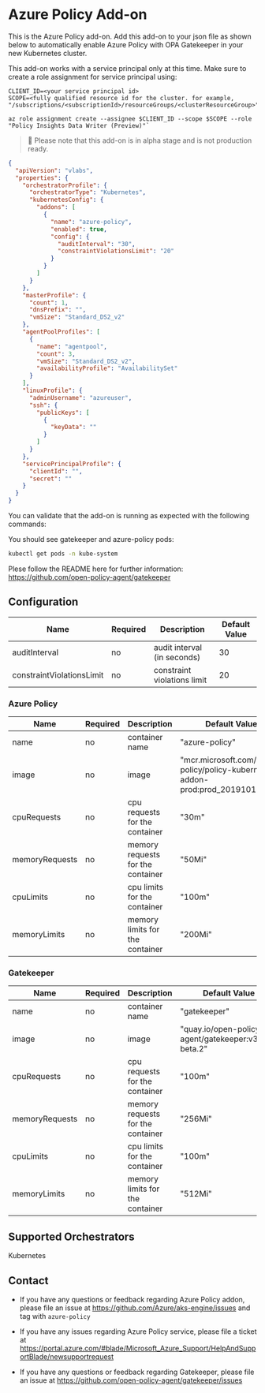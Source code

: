 # Azure Policy Add-on

This is the Azure Policy add-on. Add this add-on to your json file as shown below to automatically enable Azure Policy with OPA Gatekeeper in your new Kubernetes cluster.

This add-on works with a service principal only at this time. Make sure to create a role assignment for service principal using:

```
CLIENT_ID=<your service principal id>
SCOPE=<fully qualified resource id for the cluster. for example, "/subscriptions/<subscriptionId>/resourceGroups/<clusterResourceGroup>">

az role assignment create --assignee $CLIENT_ID --scope $SCOPE --role "Policy Insights Data Writer (Preview)"`
```

> 🚨 Please note that this add-on is in alpha stage and is not production ready.

```json
{
  "apiVersion": "vlabs",
  "properties": {
    "orchestratorProfile": {
      "orchestratorType": "Kubernetes",
      "kubernetesConfig": {
        "addons": [
          {
            "name": "azure-policy",
            "enabled": true,
            "config": {
              "auditInterval": "30",
              "constraintViolationsLimit": "20"
            }
          }
        ]
      }
    },
    "masterProfile": {
      "count": 1,
      "dnsPrefix": "",
      "vmSize": "Standard_DS2_v2"
    },
    "agentPoolProfiles": [
      {
        "name": "agentpool",
        "count": 3,
        "vmSize": "Standard_DS2_v2",
        "availabilityProfile": "AvailabilitySet"
      }
    ],
    "linuxProfile": {
      "adminUsername": "azureuser",
      "ssh": {
        "publicKeys": [
          {
            "keyData": ""
          }
        ]
      }
    },
    "servicePrincipalProfile": {
      "clientId": "",
      "secret": ""
    }
  }
}
```

You can validate that the add-on is running as expected with the following commands:

You should see gatekeeper and azure-policy pods:

```bash
kubectl get pods -n kube-system
```

Plese follow the README here for further information: https://github.com/open-policy-agent/gatekeeper

## Configuration

| Name                      | Required | Description                 | Default Value |
| ------------------------- | -------- | --------------------------- | ------------- |
| auditInterval             | no       | audit interval (in seconds) | 30            |
| constraintViolationsLimit | no       | constraint violations limit | 20            |

### Azure Policy

| Name           | Required | Description                       | Default Value                                                                 |
| -------------- | -------- | --------------------------------- | ----------------------------------------------------------------------------- |
| name           | no       | container name                    | "azure-policy"                                                                |
| image          | no       | image                             | "mcr.microsoft.com/azure-policy/policy-kubernetes-addon-prod:prod_20191011.1" |
| cpuRequests    | no       | cpu requests for the container    | "30m"                                                                         |
| memoryRequests | no       | memory requests for the container | "50Mi"                                                                        |
| cpuLimits      | no       | cpu limits for the container      | "100m"                                                                        |
| memoryLimits   | no       | memory limits for the container   | "200Mi"                                                                       |

### Gatekeeper

| Name           | Required | Description                       | Default Value                                        |
| -------------- | -------- | --------------------------------- | ---------------------------------------------------- |
| name           | no       | container name                    | "gatekeeper"                                         |
| image          | no       | image                             | "quay.io/open-policy-agent/gatekeeper:v3.0.4-beta.2" |
| cpuRequests    | no       | cpu requests for the container    | "100m"                                               |
| memoryRequests | no       | memory requests for the container | "256Mi"                                              |
| cpuLimits      | no       | cpu limits for the container      | "100m"                                               |
| memoryLimits   | no       | memory limits for the container   | "512Mi"                                              |

## Supported Orchestrators

Kubernetes

## Contact

- If you have any questions or feedback regarding Azure Policy addon, please file an issue at https://github.com/Azure/aks-engine/issues and tag with `azure-policy`

- If you have any issues regarding Azure Policy service, please file a ticket at https://portal.azure.com/#blade/Microsoft_Azure_Support/HelpAndSupportBlade/newsupportrequest

- If you have any questions or feedback regarding Gatekeeper, please file an issue at https://github.com/open-policy-agent/gatekeeper/issues
